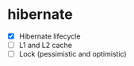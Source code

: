 # hibernate

- [x] Hibernate lifecycle
- [ ] L1 and L2 cache
- [ ] Lock (pessimistic and optimistic)
